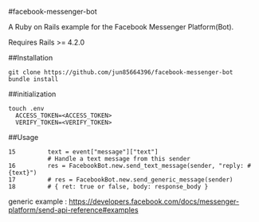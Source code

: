 #facebook-messenger-bot

A Ruby on Rails example  for the Facebook Messenger Platform(Bot).

Requires Rails >= 4.2.0

##Installation
  
    git clone https://github.com/jun85664396/facebook-messenger-bot
    bundle install


##initialization

    touch .env
      ACCESS_TOKEN=<ACCESS_TOKEN>
      VERIFY_TOKEN=<VERIFY_TOKEN>
      
##Usage
  
    15         text = event["message"]["text"]
               # Handle a text message from this sender
    16         res = FacebookBot.new.send_text_message(sender, "reply: #{text}")
    17         # res = FacebookBot.new.send_generic_message(sender)
    18         # { ret: true or false, body: response_body }

generic example : https://developers.facebook.com/docs/messenger-platform/send-api-reference#examples
  
